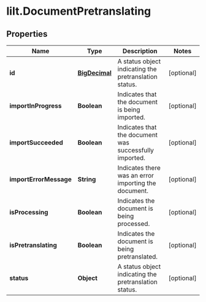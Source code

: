 # lilt.DocumentPretranslating

## Properties
Name | Type | Description | Notes
------------ | ------------- | ------------- | -------------
**id** | [**BigDecimal**](BigDecimal.md) | A status object indicating the pretranslation status. | [optional] 
**importInProgress** | **Boolean** | Indicates that the document is being imported. | [optional] 
**importSucceeded** | **Boolean** | Indicates that the document was successfully imported. | [optional] 
**importErrorMessage** | **String** | Indicates there was an error importing the document. | [optional] 
**isProcessing** | **Boolean** | Indicates the document is being processed. | [optional] 
**isPretranslating** | **Boolean** | Indicates the document is being pretranslated. | [optional] 
**status** | **Object** | A status object indicating the pretranslation status. | [optional] 
